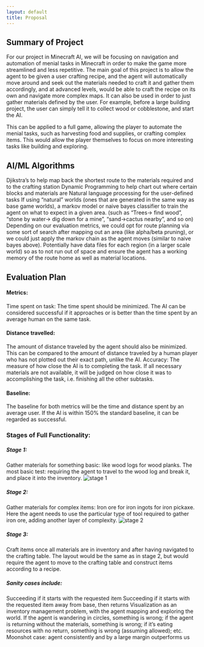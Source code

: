 ```yaml
---
layout: default
title: Proposal
---
```


## Summary of Project

For our project in Minecraft AI, we will be focusing on navigation and automation of menial tasks in Minecraft in order to make the game more streamlined and less repetitive. The main goal of this project is to allow the agent to be given a user crafting recipe, and the agent will automatically move around and seek out the materials needed to craft it and gather them accordingly, and at advanced levels, would be able to craft the recipe on its own and navigate more complex maps. It can also be used in order to just gather materials defined by the user. For example, before a large building project, the user can simply tell it to collect wood or cobblestone, and start the AI.

This can be applied to a full game, allowing the player to automate the menial tasks, such as harvesting food and supplies, or crafting complex items. This would allow the player themselves to focus on more interesting tasks like building and exploring.

## AI/ML Algorithms
Djikstra’s to help map back the shortest route to the materials required and to the crafting station
Dynamic Programming to help chart out where certain blocks and materials are
Natural language processing for the user-defined tasks
If using “natural” worlds (ones that are generated in the same way as base game worlds), a markov model or naive bayes classifier to train the agent on what to expect in a given area. (such as “Trees-> find wood”, “stone by water-> dig down for a mine”, “sand->cactus nearby”, and so on)
Depending on our evaluation metrics, we could opt for route planning via some sort of search after mapping out an area (like alpha/beta pruning), or we could just apply the markov chain as the agent moves (similar to naive bayes above). Potentially have data files for each region (in a larger scale world) so as to not run out of space and ensure the agent has a working memory of the route home as well as material locations.


## Evaluation Plan

#### Metrics:
Time spent on task: The time spent should be minimized. The AI can be considered successful if it approaches or is better than the time spent by an average human on the same task.

#### Distance travelled: 
The amount of distance traveled by the agent should also be minimized. This can be compared to the amount of distance traveled by a human player who has not plotted out their exact path, unlike the AI.
Accuracy: The measure of how close the AI is to completing the task. If all necessary materials are not available, it will be judged on how close it was to accomplishing the task, i.e. finishing all the other subtasks.

#### Baseline:
The baseline for both metrics will be the time and distance spent by an average user. If the AI is within 150% the standard baseline, it can be regarded as successful.

### Stages of Full Functionality:

##### Stage 1: 
Gather materials for something basic: like wood logs for wood planks. The most basic test: requiring the agent to travel to the wood log and break it, and place it into the inventory.
![stage 1](https://user-images.githubusercontent.com/43485198/104982350-54b97d00-59bf-11eb-9def-fabe6ba4c577.png)

##### Stage 2: 
Gather materials for complex items: Iron ore for iron ingots for iron pickaxe. Here the agent needs to use the particular type of tool required to gather iron ore, adding another layer of complexity.
![stage 2](https://user-images.githubusercontent.com/43485198/104982480-9fd39000-59bf-11eb-9153-3c296cfbb588.png)

##### Stage 3: 
Craft items once all materials are in inventory and after having navigated to the crafting table. The layout would be the same as in stage 2, but would require the agent to move to the crafting table and construct items according to a recipe.

##### Sanity cases include: 
Succeeding if it starts with the requested item
Succeeding if it starts with the requested item away from base, then returns
Visualization as an inventory management problem, with the agent mapping and exploring the world. If the agent is wandering in circles, something is wrong; if the agent is returning without the materials, something is wrong; if it’s eating resources with no return, something is wrong (assuming allowed); etc.
Moonshot case: agent consistently and by a large margin outperforms us
